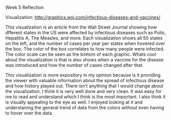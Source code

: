 Week 5 Reflection

Visualization: http://graphics.wsj.com/infectious-diseases-and-vaccines/

This visualization is an article from the Wall Street Journal showing how dfferent states in the US were affected by infectious diseases such as Polio, Hepatitis A, The Measles, and more. Each visualization shows all 50 states on the left, and the number of cases per year per states when hovered over the box. The color of the box correlates to how many people were infected. The color scale can be seen as the bottom of each graphic. Whats cool about the visualization is that is also shows when a vaccine for the disease was introduced and how the number of cases changed after that. 

This visualization is more expository in my opinion because is it providing the viewer with valuable information about the spread of infectious disease and how history played out. There isn't anything that I would change about the visualization. I think it is very well done and very clean. It was easy for me to read and understand which I think is the most important. I also think it is visually appealing to the eye as well. I enjoyed looking at it and understaning the general trend of data from the colors without even having to hover over the data. 
